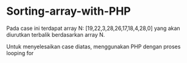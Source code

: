 # Sorting-array-with-PHP
Pada case ini terdapat array N: [19,22,3,28,26,17,18,4,28,0] yang akan diurutkan terbalik berdasarkan array N. 

Untuk menyelesaikan case diatas, menggunakan PHP dengan proses looping for
